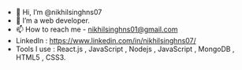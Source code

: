 - 👋 Hi, I’m @nikhilsinghns07
- 👀 I’m a web developer.
- 📫 How to reach me - nikhilsinghns01@gmail.com
- LinkedIn : https://www.linkedin.com/in/nikhilsinghns07/
- Tools I use : React.js , JavaScript , Nodejs , JavaScript , MongoDB ,  HTML5 , CSS3.

<!---
nikhilsinghns07/nikhilsinghns07 is a ✨ special ✨ repository because its `README.md` (this file) appears on your GitHub profile.
You can click the Preview link to take a look at your changes.
--->
